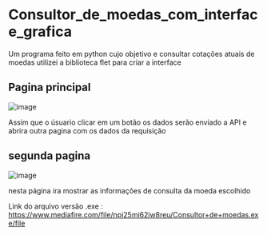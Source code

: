 # Consultor_de_moedas_com_interface_grafica
Um programa feito em python cujo objetivo e consultar cotações atuais de moedas
utilizei a biblioteca flet para criar a interface 

## Pagina principal 


![image](https://github.com/Brayandev0/Consultor_de_moedas_com_interface_grafica/assets/84828739/8a397d58-4bc0-42ee-9ed6-a9a4429b9d59)


Assim que o úsuario clicar em um botão os dados serão enviado a API e abrira outra pagina com os dados da requisição 

## segunda pagina 

![image](https://github.com/Brayandev0/Consultor_de_moedas_com_GUI/assets/84828739/6df86979-b619-42ef-8399-34e7dd0a129d)


nesta página ira mostrar as informações de consulta da moeda escolhido 

Link do arquivo versão .exe : https://www.mediafire.com/file/npj25mi62jw8reu/Consultor+de+moedas.exe/file
